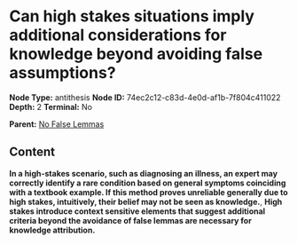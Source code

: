 # Can high stakes situations imply additional considerations for knowledge beyond avoiding false assumptions?

**Node Type:** antithesis
**Node ID:** 74ec2c12-c83d-4e0d-af1b-7f804c411022
**Depth:** 2
**Terminal:** No

**Parent:** [No False Lemmas](no-false-lemmas.md)

## Content

**In a high-stakes scenario, such as diagnosing an illness, an expert may correctly identify a rare condition based on general symptoms coinciding with a textbook example. If this method proves unreliable generally due to high stakes, intuitively, their belief may not be seen as knowledge.**, **High stakes introduce context sensitive elements that suggest additional criteria beyond the avoidance of false lemmas are necessary for knowledge attribution.**
